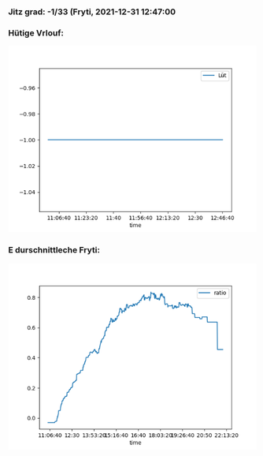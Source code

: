### Jitz grad: -1/33 (Fryti, 2021-12-31 12:47:00

### Hütige Vrlouf:
![Graph](Today.png)

### E durschnittleche Fryti:
![Graph](Fryti.png)